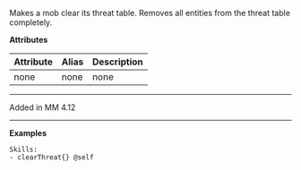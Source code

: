 Makes a mob clear its threat table. Removes all entities from the threat table completely.

**Attributes**

| Attribute | Alias | Description |
| --------- | ----- | ----------- |
| none      | none  | none        |

---

Added in MM 4.12

---

**Examples**

```
Skills:
- clearThreat{} @self
```